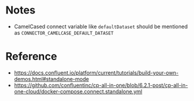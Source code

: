 # Notes

- CamelCased connect variable like `defaultDataset` should be mentioned as `CONNECTOR_CAMELCASE_DEFAULT_DATASET`

# Reference
- https://docs.confluent.io/platform/current/tutorials/build-your-own-demos.html#standalone-mode
- https://github.com/confluentinc/cp-all-in-one/blob/6.2.1-post/cp-all-in-one-cloud/docker-compose.connect.standalone.yml
